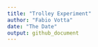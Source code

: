 ```yaml
---
title: "Trolley Experiment"
author: "Fabio Votta"
date: "The Date"
output: github_document
---
```



















































































